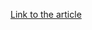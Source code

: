 [Link to the article](https://docs.microsoft.com/en-us/iis/get-started/introduction-to-iis/iis-modules-overview)

